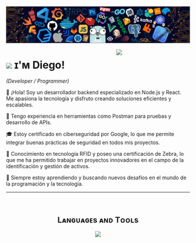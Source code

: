 <!--Banner-->
![Kiran1689 Banner Image](https://raw.githubusercontent.com/KevinPatel04/KevinPatel04/master/header.png)

<!--Night Owl image-->
<div>
  <img align="right" width="40%" src="https://owlbertsio-resized.s3.amazonaws.com/Popper.psd.full.png">
</div>

<!--Header Name-->
# <img src="https://emojis.slackmojis.com/emojis/images/1531849430/4246/blob-sunglasses.gif?1531849430" width="30"/> ɪ'ᴍ Diego! 
*(Developer / Programmer)*
<br /> 

<!--Start Intro-->               
<p align="left">👋
  ¡Hola! Soy un desarrollador backend especializado en Node.js y React. Me apasiona la tecnología y disfruto creando soluciones eficientes y escalables.

🔧 Tengo experiencia en herramientas como Postman para pruebas y desarrollo de APIs.

🎓 Estoy certificado en ciberseguridad por Google, lo que me permite integrar buenas prácticas de seguridad en todos mis proyectos.

📡 Conocimiento en tecnología RFID y poseo una certificación de Zebra, lo que me ha permitido trabajar en proyectos innovadores en el campo de la identificación y gestión de activos.

🚀 Siempre estoy aprendiendo y buscando nuevos desafíos en el mundo de la programación y la tecnología.
<!--End Intro-->

---
<br />

<!--Languages and Tools Section-->       
<h2 align="center">Lᴀɴɢᴜᴀɢᴇs ᴀɴᴅ Tᴏᴏʟs</h2> 
<p align="center">
<img width="500px"  src="https://skillicons.dev/icons?i=py,java,react,nodejs,git,postman,Lua&perline=10"  />
</p>
<br />
